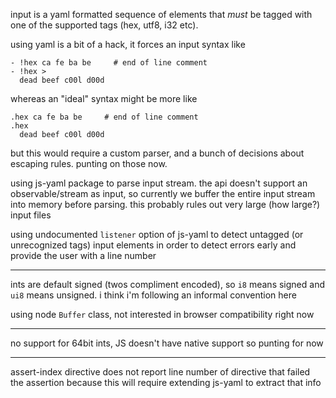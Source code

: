 input is a yaml formatted sequence of elements that *must* be tagged with one of the supported tags (hex, utf8, i32 etc).

using yaml is a bit of a hack, it forces an input syntax like

    - !hex ca fe ba be     # end of line comment
    - !hex >
      dead beef c00l d00d

whereas an "ideal" syntax might be more like

    .hex ca fe ba be     # end of line comment
    .hex
      dead beef c00l d00d

but this would require a custom parser, and a bunch of decisions about escaping rules.
punting on those now.

using js-yaml package to parse input stream.
the api doesn't support an observable/stream as input,
so currently we buffer the entire input stream into memory before parsing.
this probably rules out very large (how large?) input files

using undocumented `listener` option of js-yaml to detect untagged (or unrecognized tags) input elements in order to detect errors early and provide the user with a line number

---

ints are default signed (twos compliment encoded), so `i8` means signed and `ui8` means unsigned. i think i'm following an informal convention here

using node `Buffer` class, not interested in browser compatibility right now

---

no support for 64bit ints, JS doesn't have native support so punting for now

---

assert-index directive does not report line number of directive that failed the assertion because this will require extending js-yaml to extract that info
